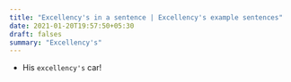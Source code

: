```yaml
---
title: "Excellency's in a sentence | Excellency's example sentences"
date: 2021-01-20T19:57:50+05:30
draft: falses
summary: "Excellency's"
---
```

- His `excellency's` car!
                 
